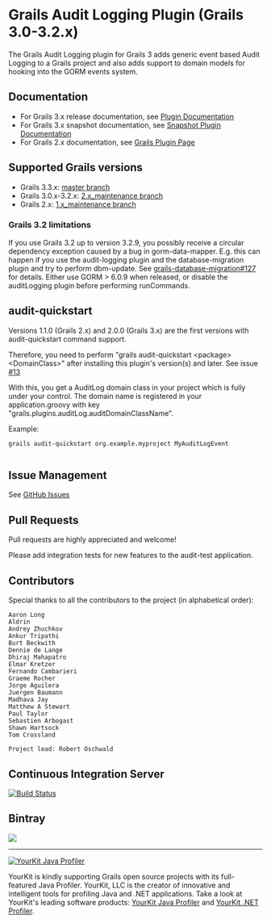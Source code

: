 # Grails Audit Logging Plugin (Grails 3.0-3.2.x)

The Grails Audit Logging plugin for Grails 3 adds generic event based Audit Logging to a Grails project and also adds support to domain models for hooking into the GORM events system.

## Documentation
 * For Grails 3.x release documentation, see [Plugin Documentation](https://robertoschwald.github.io/grails-audit-logging-plugin/latest/)
 * For Grails 3.x snapshot documentation, see [Snapshot Plugin Documentation](https://robertoschwald.github.io/grails-audit-logging-plugin/snapshot/plugin.html)
 * For Grails 2.x documentation, see [Grails Plugin Page](http://grails.org/plugin/audit-logging "Grails Plugin Page")

## Supported Grails versions
* Grails 3.3.x: [master branch](https://github.com/robertoschwald/grails-audit-logging-plugin/tree/master)
* Grails 3.0.x-3.2.x: [2.x_maintenance branch](https://github.com/robertoschwald/grails-audit-logging-plugin/tree/2.x_maintenance)
* Grails 2.x: [1.x_maintenance branch](https://github.com/robertoschwald/grails-audit-logging-plugin/tree/1.x_maintenance)

### Grails 3.2 limitations
If you use Grails 3.2 up to version 3.2.9, you possibly receive a circular dependency exception caused by a bug in gorm-data-mapper. E.g. this can happen if you use the audit-logging plugin and the database-migration plugin and try to perform dbm-update. See [grails-database-migration#127](https://github.com/grails-plugins/grails-database-migration/issues/127) for details. Either use GORM > 6.0.9 when released, or disable the auditLogging plugin before performing runCommands.

## audit-quickstart
Versions 1.1.0 (Grails 2.x) and 2.0.0 (Grails 3.x) are the first versions with audit-quickstart command support.

Therefore, you need to perform "grails audit-quickstart \<package\> \<DomainClass\>" after installing this plugin's version(s) and later. 
See issue [#13](https://github.com/robertoschwald/grails-audit-logging-plugin/issues/13)
  
With this, you get a AuditLog domain class in your project which is fully under your control. 
The domain name is registered in your application.groovy with key "grails.plugins.auditLog.auditDomainClassName".
  
Example:
  
```
grails audit-quickstart org.example.myproject MyAuditLogEvent
  
```

## Issue Management

See [GitHub Issues](https://github.com/robertoschwald/grails-audit-logging-plugin/issues "Issues")

## Pull Requests
Pull requests are highly appreciated and welcome!

Please add integration tests for new features to the audit-test application.

## Contributors
Special thanks to all the contributors to the project (in alphabetical order):

	Aaron Long
	Aldrin
	Andrey Zhuchkov
	Ankur Tripathi
	Burt Beckwith 
	Dennie de Lange
	Dhiraj Mahapatro
	Elmar Kretzer
	Fernando Cambarieri
	Graeme Rocher
	Jorge Aguilera
	Juergen Baumann
	Madhava Jay
	Matthew A Stewart
	Paul Taylor
	Sebastien Arbogast
	Shawn Hartsock
	Tom Crossland
	
	Project lead: Robert Oschwald


## Continuous Integration Server
[![Build Status](https://travis-ci.org/robertoschwald/grails-audit-logging-plugin.svg)](https://travis-ci.org/robertoschwald/grails-audit-logging-plugin)

## Bintray
<a href='https://bintray.com/robertoschwald/plugins/audit-logging/view?source=watch' alt='Get automatic notifications about new "audit-logging" versions'><img src='https://www.bintray.com/docs/images/bintray_badge_color.png'></a>

***

<a href="https://www.yourkit.com/java/profiler/index.jsp"><img src="https://www.yourkit.com/images/yklogo.png" alt="YourKit Java Profiler"/></a>

YourKit is kindly supporting Grails open source projects with its full-featured Java Profiler.
YourKit, LLC is the creator of innovative and intelligent tools for profiling
Java and .NET applications. Take a look at YourKit's leading software products:
[YourKit Java Profiler](http://www.yourkit.com/java/profiler/index.jsp) and
[YourKit .NET Profiler](http://www.yourkit.com/.net/profiler/index.jsp).





